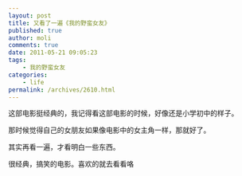 ```yaml
---
layout: post
title: 又看了一遍《我的野蛮女友》
published: true
author: moli
comments: true
date: 2011-05-21 09:05:23
tags:
    - 我的野蛮女友
categories:
    - life
permalink: /archives/2610.html
---
```

这部电影挺经典的，我记得看这部电影的时候，好像还是小学初中的样子。

那时候觉得自己的女朋友如果像电影中的女主角一样，那就好了。

其实再看一遍，才看明白一些东西。







很经典，搞笑的电影。喜欢的就去看看咯